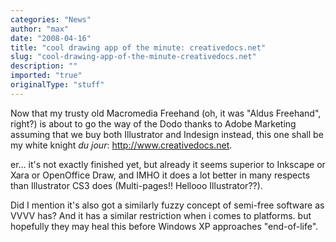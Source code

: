 ```yaml
---
categories: "News"
author: "max"
date: "2008-04-16"
title: "cool drawing app of the minute: creativedocs.net"
slug: "cool-drawing-app-of-the-minute-creativedocs.net"
description: ""
imported: "true"
originalType: "stuff"
---
```



Now that my trusty old Macromedia Freehand (oh, it was "Aldus Freehand", right?) is about to go the way of the Dodo thanks to Adobe Marketing assuming that we buy both Illustrator and Indesign instead, this one shall be my white knight *du jour*: <http://www.creativedocs.net>. 

er… it's not exactly finished yet, but already it seems superior to Inkscape or Xara or OpenOffice Draw, and IMHO it does a lot better in many respects than Illustrator CS3 does (Multi-pages!! Hellooo Illustrator??). 

Did I mention it's also got a similarly fuzzy concept of semi-free software as VVVV has? And it has a similar restriction when i comes to platforms. 
but hopefully they may heal this before Windows XP approaches "end-of-life".

